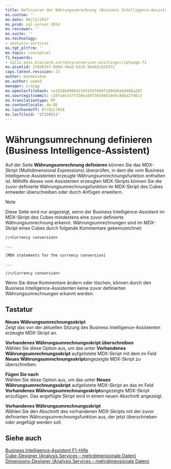 ```yaml
---
title: Definieren der Währungsumrechnung (Business Intelligence-Assistent) | Microsoft-Dokumentation
ms.custom: ''
ms.date: 06/13/2017
ms.prod: sql-server-2014
ms.reviewer: ''
ms.suite: ''
ms.technology:
- analysis-services
ms.tgt_pltfrm: ''
ms.topic: conceptual
f1_keywords:
- sql12.asvs.biwizard.currencyconversion.existingscriptpage.f1
ms.assetid: 37dd65b7-9d8d-44ad-b316-96a92c622472
caps.latest.revision: 21
author: minewiskan
ms.author: owend
manager: craigg
ms.openlocfilehash: ce1916bd988d23dfd33f689f189436a50408a207
ms.sourcegitcommit: c18fadce27f330e1d4f36549414e5c84ba2f46c2
ms.translationtype: MT
ms.contentlocale: de-DE
ms.lasthandoff: 07/02/2018
ms.locfileid: "37159511"
---
```

# <a name="define-currency-conversion-business-intelligence-wizard"></a>Währungsumrechnung definieren (Business Intelligence-Assistent)
  Auf der Seite **Währungsumrechnung definieren** können Sie das MDX-Skript (Multidimensional Expressions) überprüfen, in dem die vom Business Intelligence-Assistenten erzeugte Währungsumrechnungsfunktion enthalten ist. Mithilfe dieses vom Assistenten erzeugten MDX-Skripts können Sie die zuvor definierte Währungsumrechnungsfunktion im MDX-Skript des Cubes entweder überschreiben oder durch Anfügen erweitern.  
  
> [!NOTE]  
>  Diese Seite wird nur angezeigt, wenn der Business Intelligence-Assistent im MDX-Skript des Cubes mindestens eine zuvor definierte Währungsumrechnung erkennt. Währungsumrechnungen sind im MDX-Skript eines Cubes durch folgende Kommentare gekennzeichnet:  
>   
>  `//<Currency conversion>`  
>   
>  `...`  
>   
>  `[MDX statements for the currency conversion]`  
>   
>  `...`  
>   
>  `//</Currency conversion>`  
>   
>  Wenn Sie diese Kommentare ändern oder löschen, können durch den Business Intelligence-Assistenten keine zuvor definierten Währungsumrechnungen erkannt werden.  
  
## <a name="options"></a>Tastatur  
 **Neues Währungsumrechnungsskript**  
 Zeigt das von der aktuellen Sitzung des Business Intelligence-Assistenten erzeugte MDX-Skript an.  
  
 **Vorhandenes Währungsumrechnungsskript überschreiben**  
 Wählen Sie diese Option aus, um das unter **Vorhandenes Währungsumrechnungsskript** aufgelistete MDX-Skript mit dem im Feld **Neues Währungsumrechnungsskript**angezeigte MDX-Skript zu überschreiben.  
  
 **Fügen Sie nach**  
 Wählen Sie diese Option aus, um das unter **Neues Währungsumrechnungsskript** aufgelistete MDX-Skript an das im Feld **Vorhandenes Währungsumrechnungsskript**angezeigte MDX-Skript anzufügen. Das angefügte Skript wird in einem neuen Abschnitt angezeigt.  
  
 **Vorhandenes Währungsumrechnungsskript**  
 Wählen Sie den Abschnitt des vorhandenen MDX-Skripts mit der zuvor definierten Währungsumrechnungsfunktion aus, der jetzt überschrieben oder angefügt werden soll.  
  
## <a name="see-also"></a>Siehe auch  
 [Business Intelligence-Assistent F1-Hilfe](business-intelligence-wizard-f1-help.md)   
 [Cube-Designer &#40;Analysis Services – mehrdimensionale Daten&#41;](cube-designer-analysis-services-multidimensional-data.md)   
 [Dimensions-Designer &#40;Analysis Services – mehrdimensionale Daten&#41;](dimension-designer-analysis-services-multidimensional-data.md)  
  
  

